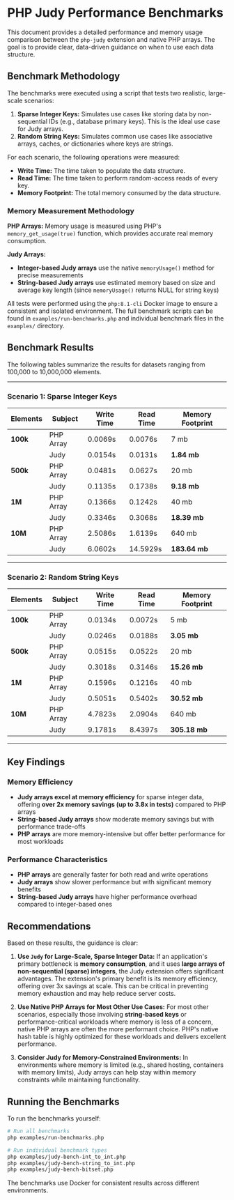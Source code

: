 # PHP Judy Performance Benchmarks

This document provides a detailed performance and memory usage comparison between the `php-judy` extension and native PHP arrays. The goal is to provide clear, data-driven guidance on when to use each data structure.

## Benchmark Methodology

The benchmarks were executed using a script that tests two realistic, large-scale scenarios:

1.  **Sparse Integer Keys:** Simulates use cases like storing data by non-sequential IDs (e.g., database primary keys). This is the ideal use case for Judy arrays.
2.  **Random String Keys:** Simulates common use cases like associative arrays, caches, or dictionaries where keys are strings.

For each scenario, the following operations were measured:
*   **Write Time:** The time taken to populate the data structure.
*   **Read Time:** The time taken to perform random-access reads of every key.
*   **Memory Footprint:** The total memory consumed by the data structure.

### Memory Measurement Methodology

**PHP Arrays:** Memory usage is measured using PHP's `memory_get_usage(true)` function, which provides accurate real memory consumption.

**Judy Arrays:** 
- **Integer-based Judy arrays** use the native `memoryUsage()` method for precise measurements
- **String-based Judy arrays** use estimated memory based on size and average key length (since `memoryUsage()` returns NULL for string keys)

All tests were performed using the `php:8.1-cli` Docker image to ensure a consistent and isolated environment. The full benchmark scripts can be found in `examples/run-benchmarks.php` and individual benchmark files in the `examples/` directory.

## Benchmark Results

The following tables summarize the results for datasets ranging from 100,000 to 10,000,000 elements.

---

### **Scenario 1: Sparse Integer Keys**

| Elements     | Subject   | Write Time | Read Time | Memory Footprint  |
|--------------|-----------|------------|-----------|-------------------|
| **100k**     | PHP Array | 0.0069s    | 0.0076s   | 7 mb              |
|              | Judy      | 0.0154s    | 0.0131s   | **1.84 mb**       |
| **500k**     | PHP Array | 0.0481s    | 0.0627s   | 20 mb             |
|              | Judy      | 0.1135s    | 0.1738s   | **9.18 mb**       |
| **1M**       | PHP Array | 0.1366s    | 0.1242s   | 40 mb             |
|              | Judy      | 0.3346s    | 0.3068s   | **18.39 mb**      |
| **10M**      | PHP Array | 2.5086s    | 1.6139s   | 640 mb            |
|              | Judy      | 6.0602s    | 14.5929s  | **183.64 mb**     |

---

### **Scenario 2: Random String Keys**

| Elements     | Subject   | Write Time | Read Time | Memory Footprint  |
|--------------|-----------|------------|-----------|-------------------|
| **100k**     | PHP Array | 0.0134s    | 0.0072s   | 5 mb              |
|              | Judy      | 0.0246s    | 0.0188s   | **3.05 mb**       |
| **500k**     | PHP Array | 0.0515s    | 0.0522s   | 20 mb             |
|              | Judy      | 0.3018s    | 0.3146s   | **15.26 mb**      |
| **1M**       | PHP Array | 0.1596s    | 0.1216s   | 40 mb             |
|              | Judy      | 0.5051s    | 0.5402s   | **30.52 mb**      |
| **10M**      | PHP Array | 4.7823s    | 2.0904s   | 640 mb            |
|              | Judy      | 9.1781s    | 8.4397s   | **305.18 mb**     |

---

## Key Findings

### Memory Efficiency
- **Judy arrays excel at memory efficiency** for sparse integer data, offering **over 2x memory savings (up to 3.8x in tests)** compared to PHP arrays
- **String-based Judy arrays** show moderate memory savings but with performance trade-offs
- **PHP arrays** are more memory-intensive but offer better performance for most workloads

### Performance Characteristics
- **PHP arrays** are generally faster for both read and write operations
- **Judy arrays** show slower performance but with significant memory benefits
- **String-based Judy arrays** have higher performance overhead compared to integer-based ones

## Recommendations

Based on these results, the guidance is clear:

1.  **Use `Judy` for Large-Scale, Sparse Integer Data:** If an application's primary bottleneck is **memory consumption**, and it uses **large arrays of non-sequential (sparse) integers**, the Judy extension offers significant advantages. The extension's primary benefit is its memory efficiency, offering over 3x savings at scale. This can be critical in preventing memory exhaustion and may help reduce server costs.

2.  **Use Native PHP Arrays for Most Other Use Cases:** For most other scenarios, especially those involving **string-based keys** or performance-critical workloads where memory is less of a concern, native PHP arrays are often the more performant choice. PHP's native hash table is highly optimized for these workloads and delivers excellent performance.

3.  **Consider Judy for Memory-Constrained Environments:** In environments where memory is limited (e.g., shared hosting, containers with memory limits), Judy arrays can help stay within memory constraints while maintaining functionality.

## Running the Benchmarks

To run the benchmarks yourself:

```bash
# Run all benchmarks
php examples/run-benchmarks.php

# Run individual benchmark types
php examples/judy-bench-int_to_int.php
php examples/judy-bench-string_to_int.php
php examples/judy-bench-bitset.php
```

The benchmarks use Docker for consistent results across different environments.

